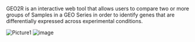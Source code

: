 GEO2R is an interactive web tool that allows users to compare two or more groups of Samples in a GEO Series in order to identify genes that are differentially expressed across experimental conditions.


![Picture1](https://github.com/Siamak-salimy/EA-Expression-Analysis-/assets/34867846/b7b30eb1-4de1-4751-b2a9-eb4815f309e2)
![image](https://github.com/Siamak-salimy/EA-Expression-Analysis-/assets/34867846/83170071-16ab-4e2f-b32b-664420b442f2)


